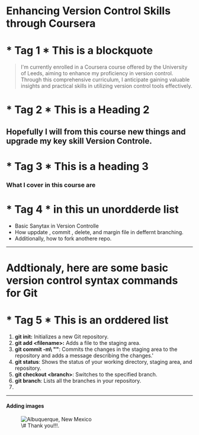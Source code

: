 # Enhancing Version Control Skills through Coursera 

 # * Tag 1 *  This is a blockquote
> I'm currently enrolled in a Coursera course offered by the University of Leeds, aiming to enhance my proficiency in version control. Through this comprehensive curriculum, I anticipate gaining valuable insights and practical skills in utilizing version control tools effectively.
 # * Tag 2 *  This is a Heading 2
## Hopefully I will from this course new things and upgrade my key skill **Version Controle**.
 # * Tag 3 *  This is a heading 3
### What I cover in this course are
 # * Tag 4 *  in this un unordderde list
- Basic Sanytax in Version Controlle
- How uppdate , commit , delete, and margin file in deffernt branching.
- Additionally, how to fork anothere repo.

---
# Addtionaly, here are some basic version control syntax commands for Git
 # * Tag 5 *  This is an orddered list
1. **git init:** Initializes a new Git repository.
2. **git add \<filename>:** Adds a file to the staging area.
3. **git commit -m\ "<message>"**: Commits the changes in the staging area to the repository and adds a message describing the changes.'
4. **git status**: Shows the status of your working directory, staging area, and repository.
5. **git checkout \<branch>**: Switches to the specified branch.
6. **git branch**: Lists all the branches in your repository.
7. 
---
#### Adding images




<figure>
    <img src="[/assets/images/albuquerque.jpg](https://www.google.com/url?sa=i&url=https%3A%2F%2Fstock.adobe.com%2Fsearch%3Fk%3Dthank%2Byou&psig=AOvVaw3g-KgrYc13dbqcx9isbhP4&ust=1701578976157000&source=images&cd=vfe&ved=0CBIQjRxqFwoTCIjdzeX574IDFQAAAAAdAAAAABAE)"
         alt="Albuquerque, New Mexico">
    <figcaption>\# Thank you!!!.</figcaption>
</figure>


